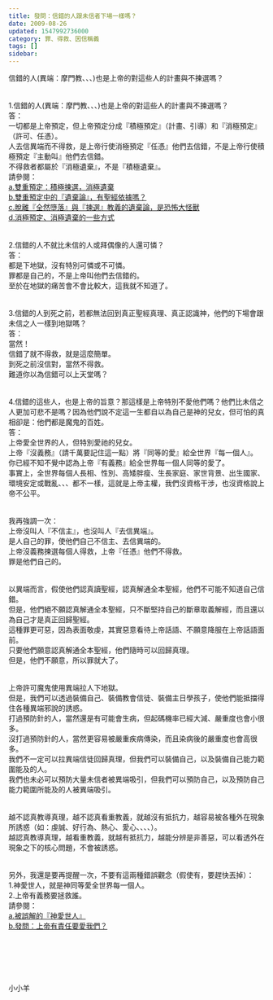 ```yaml
---
title: 發問：信錯的人跟未信者下場一樣嗎？
date: 2009-08-26
updated: 1547992736000
category: 罪、得救、因信稱義
tags: []
sidebar: 
---
```


<p>信錯的人(異端：摩門教、、、)也是上帝的對這些人的計畫與不揀選嗎？<!--more--><br/><br/><br/>1.信錯的人(異端：摩門教、、、)也是上帝的對這些人的計畫與不揀選嗎？<br/>答：<br/>一切都是上帝預定，但上帝預定分成『積極預定』（計畫、引導）和『消極預定』（許可、任憑）。<br/>人去信異端而不得救，是上帝行使消極預定『任憑』他們去信錯，不是上帝行使積極預定『主動叫』他們去信錯。<br/>不得救者都屬於『消極遺棄』，不是『積極遺棄』。<br/>請參閱：<br/><a href="/posts/269193936">a.雙重預定：積極揀選，消極遺棄</a><br/><a href="/posts/269193952">b.雙重預定中的『遺棄論』，有聖經依據嗎？</a><br/><a href="/posts/269193960">c.脫離『全然墮落』與『揀選』教義的遺棄論，是恐怖大怪獸 </a><br/><a href="/posts/269193968">d.消極預定、消極遺棄的一些方式</a><br/><br/> <br/>2.信錯的人不就比未信的人或拜偶像的人還可憐？<br/>答：<br/>都是下地獄，沒有特別可憐或不可憐。<br/>罪都是自己的，不是上帝叫他們去信錯的。<br/> 至於在地獄的痛苦會不會比較大，這我就不知道了。<br/> <br/><br/>3.信錯的人到死之前，若都無法回到真正聖經真理、真正認識神，他們的下場會跟未信之人一樣到地獄嗎？<br/>答：<br/>當然！<br/>信錯了就不得救，就是這麼簡單。<br/>到死之前沒信對，當然不得救。<br/>難道你以為信錯可以上天堂嗎？<br/> <br/> <br/>4.信錯的這些人，也是上帝的旨意？那這樣是上帝特別不愛他們嗎？他們比未信之人更加可悲不是嗎？因為他們說不定這一生都自以為自己是神的兒女，但可怕的真相卻是：他們都是魔鬼的百姓。<br/>答：<br/>上帝愛全世界的人，但特別愛祂的兒女。<br/>上帝『沒義務』（請千萬要記住這一點）將『同等的愛』給全世界『每一個人』。<br/>你已經不知不覺中認為上帝『有義務』給全世界每一個人同等的愛了。<br/>事實上，全世界每個人長相、性別、高矮胖瘦、生長家庭、家世背景、出生國家、環境安定或戰亂、、、都不一樣，這就是上帝主權，我們沒資格干涉，也沒資格說上帝不公平。<br/> <br/><br/>我再強調一次：<br/>上帝沒叫人『不信主』，也沒叫人『去信異端』。<br/>是人自己的罪，使他們自己不信主、去信異端的。<br/>上帝沒義務揀選每個人得救，上帝『任憑』他們不得救。<br/>罪是他們自己的。<br/> <br/><br/>以異端而言，假使他們認真讀聖經，認真解通全本聖經，他們不可能不知道自己信錯。<br/>但是，他們絕不願認真解通全本聖經，只不斷堅持自己的斷章取義解經，而且還以為自己才是真正回歸聖經。<br/>這種罪更可惡，因為表面敬虔，其實惡意看待上帝話語、不願意降服在上帝話語面前。<br/>只要他們願意認真解通全本聖經，他們隨時可以回歸真理。<br/>但是，他們不願意，所以罪就大了。<br/> <br/><br/>上帝許可魔鬼使用異端拉人下地獄。<br/>但是，我們可以透過裝備自己、裝備教會信徒、裝備主日學孩子，使他們能抵擋得住各種異端邪說的誘惑。<br/>打過預防針的人，當然還是有可能會生病，但起碼機率已經大減、嚴重度也會小很多。<br/>沒打過預防針的人，當然更容易被嚴重疾病傳染，而且染病後的嚴重度也會高很多。<br/>我們不一定可以拉異端信徒回歸真理，但我們可以裝備自己，以及裝備自己能力範圍能及的人。<br/>我們也未必可以預防大量未信者被異端吸引，但我們可以預防自己，以及預防自己能力範圍所能及的人被異端吸引。<br/><br/><br/>越不認真教導真理，越不認真看重教義，就越沒有抵抗力，越容易被各種外在現象所誘惑（如：虔誠、好行為、熱心、愛心、、、、）。<br/>越認真教導真理，越看重教義，就越有抵抗力，越能分辨是非善惡，可以看透外在現象之下的核心問題，不會被誘惑。<br/><br/><br/>另外，我還是要再提醒一次，不要有這兩種錯誤觀念（假使有，要趕快丟掉）：<br/>1.神愛世人，就是神同等愛全世界每一個人。<br/>2.上帝有義務要拯救誰。<br/>請參閱：<br/><a href="/posts/269194104">a.被誤解的『神愛世人』</a><br/><a href="/posts/269193148">b.發問：上帝有責任要愛我們？</a><br/><br/><br/><br/><br/><br/><br/>小小羊<br/><br/><br/><br/><br/></p>